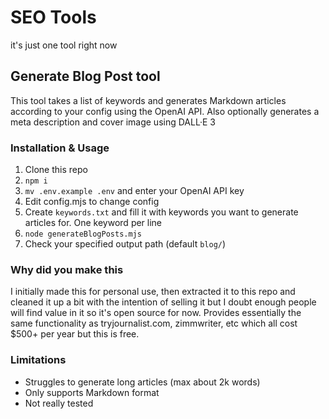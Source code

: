 # SEO Tools

it's just one tool right now

## Generate Blog Post tool

This tool takes a list of keywords and generates Markdown articles according to your config using the OpenAI API. Also optionally generates a meta description and cover image using DALL·E 3

### Installation & Usage

1. Clone this repo
2. `npm i`
3. `mv .env.example .env` and enter your OpenAI API key
4. Edit config.mjs to change config
5. Create `keywords.txt` and fill it with keywords you want to generate articles for. One keyword per line
6. `node generateBlogPosts.mjs`
7. Check your specified output path (default `blog/`)

### Why did you make this

I initially made this for personal use, then extracted it to this repo and cleaned it up a bit with the intention of selling it but I doubt enough people will find value in it so it's open source for now. Provides essentially the same functionality as tryjournalist.com, zimmwriter, etc which all cost $500+ per year but this is free.

### Limitations

- Struggles to generate long articles (max about 2k words)
- Only supports Markdown format
- Not really tested
